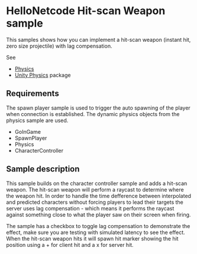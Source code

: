 # HelloNetcode Hit-scan Weapon sample

This samples shows how you can implement a hit-scan weapon (instant hit, zero size projectile) with lag compensation.

See

* [Physics](https://docs.unity3d.com/Packages/com.unity.netcode@latest?subfolder=/manual/physics.html)
* [Unity Physics](https://docs.unity3d.com/Packages/com.unity.netcode@latest?subfolder=/manual/TableOfContents.html) package

## Requirements

The spawn player sample is used to trigger the auto spawning of the player when connection is established. The dynamic physics objects from the physics sample are used.

* GoInGame
* SpawnPlayer
* Physics
* CharacterController

## Sample description

This sample builds on the character controller sample and adds a hit-scan weapon. The hit-scan weapon will perform a raycast to determine where the weapon hit. In order to handle the time defference between interpolated and predicted characters without forcing players to lead their targets the server uses lag compensation - which means it performs the raycast against something close to what the player saw on their screen when firing.

The sample has a checkbox to toggle lag compensation to demonstrate the effect, make sure you are testing with simulated latency to see the effect.
When the hit-scan weapon hits it will spawn  hit marker showing the hit position using a + for client hit and a x for server hit.
